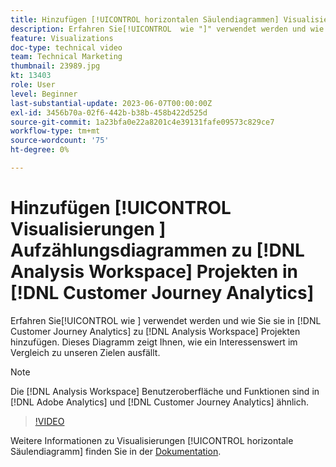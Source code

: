 ```yaml
---
title: Hinzufügen [!UICONTROL horizontalen Säulendiagrammen] Visualisierungen zu  [!DNL Analysis Workspace]  Projekten
description: Erfahren Sie[!UICONTROL  wie "]" verwendet werden und wie Sie sie zu  [!DNL Analysis Workspace]  in  [!DNL Customer Journey Analytics].
feature: Visualizations
doc-type: technical video
team: Technical Marketing
thumbnail: 23989.jpg
kt: 13403
role: User
level: Beginner
last-substantial-update: 2023-06-07T00:00:00Z
exl-id: 3456b70a-02f6-442b-b38b-458b422d525d
source-git-commit: 1a23bfa0e22a8201c4e39131fafe09573c829ce7
workflow-type: tm+mt
source-wordcount: '75'
ht-degree: 0%

---
```


# Hinzufügen [!UICONTROL  Visualisierungen ] Aufzählungsdiagrammen zu [!DNL Analysis Workspace] Projekten in [!DNL Customer Journey Analytics]

Erfahren Sie[!UICONTROL  wie ] verwendet werden und wie Sie sie in [!DNL Customer Journey Analytics] zu [!DNL Analysis Workspace] Projekten hinzufügen. Dieses Diagramm zeigt Ihnen, wie ein Interessenswert im Vergleich zu unseren Zielen ausfällt.

>[!NOTE]
>
>Die [!DNL Analysis Workspace] Benutzeroberfläche und Funktionen sind in [!DNL Adobe Analytics] und [!DNL Customer Journey Analytics] ähnlich.

>[!VIDEO](https://video.tv.adobe.com/v/23989/?quality=12&learn=on)

Weitere Informationen zu Visualisierungen [!UICONTROL horizontale Säulendiagramm] finden Sie in der [Dokumentation](https://experienceleague.adobe.com/docs/analytics-platform/using/cja-workspace/visualizations/bullet-graph.html).
